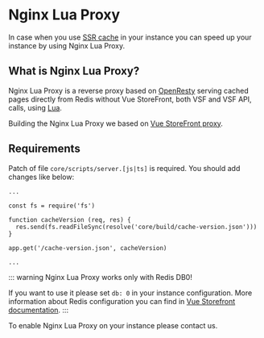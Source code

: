 # Nginx Lua Proxy

In case when you use [SSR cache](https://docs.vuestorefront.io/guide/basics/ssr-cache.html) in your instance you can speed up your instance by using Nginx Lua Proxy.

## What is Nginx Lua Proxy?

Nginx Lua Proxy is a reverse proxy based on [OpenResty](http://openresty.org/en/) serving cached pages directly from Redis without Vue StoreFront, both VSF and VSF API, calls, using [Lua](https://www.lua.org/).

Building the Nginx Lua Proxy we based on [Vue StoreFront proxy](https://github.com/ClickAndMortar/docker/tree/master/vue-storefront/proxy).

## Requirements

Patch of file `core/scripts/server.[js|ts]` is required. You should add changes like below:

```
...

const fs = require('fs')

function cacheVersion (req, res) {
  res.send(fs.readFileSync(resolve('core/build/cache-version.json')))
}

app.get('/cache-version.json', cacheVersion)

...

```

::: warning
Nginx Lua Proxy works only with Redis DB0!

If you want to use it please set `db: 0` in your instance configuration. More information about Redis configuration you can find in [Vue Storefront documentation](https://docs.vuestorefront.io/guide/basics/configuration.html#redis).
:::

To enable Nginx Lua Proxy on your instance please contact us.